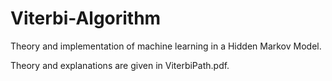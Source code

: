 # Viterbi-Algorithm
Theory and implementation of machine learning in a Hidden Markov Model.

Theory and explanations are given in ViterbiPath.pdf.
